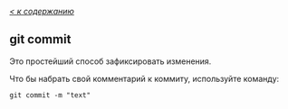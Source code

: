 [*< к содержанию*](./readme.md)

## git commit

Это простейший способ зафиксировать изменения. 

Что бы набрать свой комментарий к коммиту, используйте команду:

```bash=
git commit -m "text"
```
